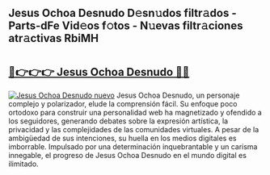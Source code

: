 ## Jesus Ochoa Desnudo D𝚎sn𝚞dos filtr𝚊dos - Parts-dFe Vid𝚎os f𝚘tos - N𝚞evas filtr𝚊ciones atr𝚊ctivas RbiMH

# <h2><a href="http://mb6qo5.tromn.icu/?c=Jesus+Ochoa+Desnudo">🔗👉👉👉 Jesus Ochoa Desnudo 🔗🔗</a></h2>

[![Jesus Ochoa Desnudo nuevo](https://i.imgur.com/pEAQMta.gif)](http://mb6qo5.tromn.icu/?c=Jesus+Ochoa+Desnudo)
Jesus Ochoa Desnudo, un personaje complejo y polarizador, elude la comprensión fácil. Su enfoque poco ortodoxo para construir una personalidad web ha magnetizado y ofendido a los seguidores, generando debates sobre la expresión artística, la privacidad y las complejidades de las comunidades virtuales. A pesar de la ambigüedad de sus intenciones, su huella en los medios digitales es imborrable. Impulsado por una determinación inquebrantable y un carisma innegable, el progreso de Jesus Ochoa Desnudo en el mundo digital es ilimitado.
